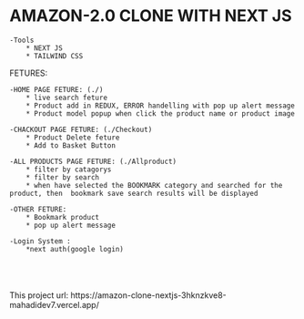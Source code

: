 # AMAZON-2.0 CLONE WITH NEXT JS

    -Tools
        * NEXT JS
        * TAILWIND CSS

FETURES: <br/>

    -HOME PAGE FETURE: (./)
        * live search feture
        * Product add in REDUX, ERROR handelling with pop up alert message
        * Product model popup when click the product name or product image
        
    -CHACKOUT PAGE FETURE: (./Checkout)
        * Product Delete feture
        * Add to Basket Button

    -ALL PRODUCTS PAGE FETURE: (./Allproduct)
        * filter by catagorys
        * filter by search
        * when have selected the BOOKMARK category and searched for the product, then  bookmark save search results will be displayed

    -OTHER FETURE:
        * Bookmark product
        * pop up alert message

    -Login System :
        *next auth(google login)


<br/>
<br/>
<br/>
This project url:  https://amazon-clone-nextjs-3hknzkve8-mahadidev7.vercel.app/

